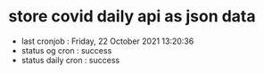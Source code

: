# store covid daily api as json data

- last cronjob : Friday, 22 October 2021 13:20:36
- status og cron : success
- status daily cron : success
      
      